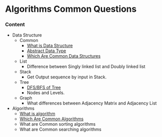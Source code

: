 # Algorithms Common Questions

### Content

- Data Structure
  - Common
    - [What is Data Structure](#wds)
    - [Abstract Data Type](#adt)
    - [Which Are Common Data Structures](#wcd)
  - List
    - Difference between Singly linked list and Doubly linked list
  - Stack
    - Get Output sequence by input in Stack.
  - Tree
    - [DFS/BFS of Tree](dbt)
    - Nodes and Levels.
  - Graph
    - What differences between Adjacency Matrix and Adjacency List
- Algorithms
  - [What is algorithm](#wia)
  - [Which Are Common Algorithms](#wca)
  - What are Common sorting algorithms
  - What are Common searching algorithms


